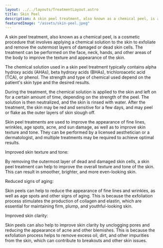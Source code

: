```yaml
---
layout: ../../layouts/TreatmentLayout.astro
title: Skin Peel
description: A skin peel treatment, also known as a chemical peel, is a cosmetic procedure that involves applying a chemical solution to the skin to exfoliate and remove the outermost layers of damaged or dead skin cells.
featuredImage: "/assets/skin-peel.jpeg"
---
```


A skin peel treatment, also known as a chemical peel, is a cosmetic procedure that involves applying a chemical solution to the skin to exfoliate and remove the outermost layers of damaged or dead skin cells. The treatment can be performed on the face, neck, hands, and other areas of the body to improve the texture and appearance of the skin.

The chemical solution used in a skin peel treatment typically contains alpha hydroxy acids (AHAs), beta hydroxy acids (BHAs), trichloroacetic acid (TCA), or phenol. The strength and type of chemical used depend on the patient's skin type and the desired results.

During the treatment, the chemical solution is applied to the skin and left on for a certain amount of time, depending on the strength of the peel. The solution is then neutralized, and the skin is rinsed with water. After the treatment, the skin may be red and sensitive for a few days, and may peel or flake as the outer layers of skin slough off.

Skin peel treatments are used to improve the appearance of fine lines, wrinkles, age spots, acne, and sun damage, as well as to improve skin texture and tone. They can be performed by a licensed aesthetician or a dermatologist, and multiple treatments may be required to achieve optimal results.

Improved skin texture and tone:

By removing the outermost layer of dead and damaged skin cells, a skin peel treatment can help to improve the overall texture and tone of the skin. This can result in smoother, brighter, and more even-looking skin.

Reduced signs of aging:

Skin peels can help to reduce the appearance of fine lines and wrinkles, as well as age spots and other signs of aging. This is because the exfoliation process stimulates the production of collagen and elastin, which are essential for maintaining firm, plump, and youthful-looking skin.

Improved skin clarity:

Skin peels can also help to improve skin clarity by unclogging pores and reducing the appearance of acne and other blemishes. This is because the exfoliation process helps to remove excess oil, dirt, and other impurities from the skin, which can contribute to breakouts and other skin issues.
